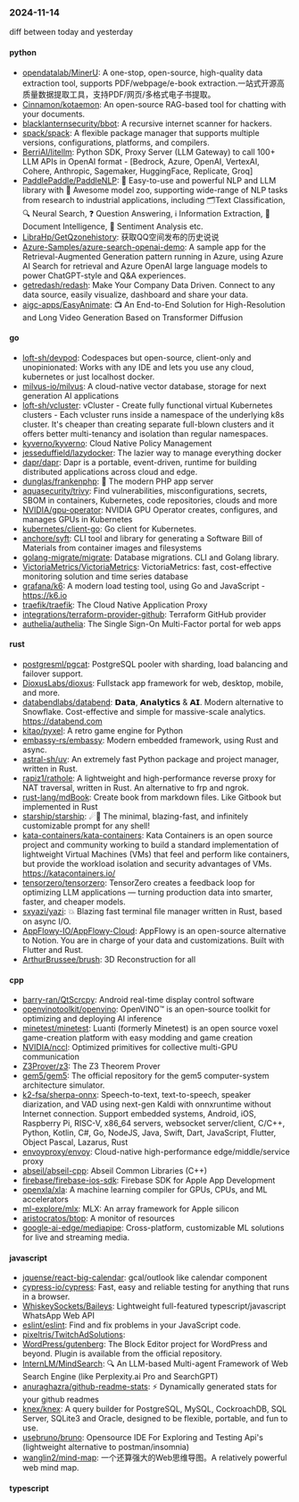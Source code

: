 ### 2024-11-14
diff between today and yesterday

#### python
* [opendatalab/MinerU](https://github.com/opendatalab/MinerU): A one-stop, open-source, high-quality data extraction tool, supports PDF/webpage/e-book extraction.一站式开源高质量数据提取工具，支持PDF/网页/多格式电子书提取。
* [Cinnamon/kotaemon](https://github.com/Cinnamon/kotaemon): An open-source RAG-based tool for chatting with your documents.
* [blacklanternsecurity/bbot](https://github.com/blacklanternsecurity/bbot): A recursive internet scanner for hackers.
* [spack/spack](https://github.com/spack/spack): A flexible package manager that supports multiple versions, configurations, platforms, and compilers.
* [BerriAI/litellm](https://github.com/BerriAI/litellm): Python SDK, Proxy Server (LLM Gateway) to call 100+ LLM APIs in OpenAI format - [Bedrock, Azure, OpenAI, VertexAI, Cohere, Anthropic, Sagemaker, HuggingFace, Replicate, Groq]
* [PaddlePaddle/PaddleNLP](https://github.com/PaddlePaddle/PaddleNLP): 👑 Easy-to-use and powerful NLP and LLM library with 🤗 Awesome model zoo, supporting wide-range of NLP tasks from research to industrial applications, including 🗂Text Classification, 🔍 Neural Search, ❓ Question Answering, ℹ️ Information Extraction, 📄 Document Intelligence, 💌 Sentiment Analysis etc.
* [LibraHp/GetQzonehistory](https://github.com/LibraHp/GetQzonehistory): 获取QQ空间发布的历史说说
* [Azure-Samples/azure-search-openai-demo](https://github.com/Azure-Samples/azure-search-openai-demo): A sample app for the Retrieval-Augmented Generation pattern running in Azure, using Azure AI Search for retrieval and Azure OpenAI large language models to power ChatGPT-style and Q&A experiences.
* [getredash/redash](https://github.com/getredash/redash): Make Your Company Data Driven. Connect to any data source, easily visualize, dashboard and share your data.
* [aigc-apps/EasyAnimate](https://github.com/aigc-apps/EasyAnimate): 📺 An End-to-End Solution for High-Resolution and Long Video Generation Based on Transformer Diffusion

#### go
* [loft-sh/devpod](https://github.com/loft-sh/devpod): Codespaces but open-source, client-only and unopinionated: Works with any IDE and lets you use any cloud, kubernetes or just localhost docker.
* [milvus-io/milvus](https://github.com/milvus-io/milvus): A cloud-native vector database, storage for next generation AI applications
* [loft-sh/vcluster](https://github.com/loft-sh/vcluster): vCluster - Create fully functional virtual Kubernetes clusters - Each vcluster runs inside a namespace of the underlying k8s cluster. It's cheaper than creating separate full-blown clusters and it offers better multi-tenancy and isolation than regular namespaces.
* [kyverno/kyverno](https://github.com/kyverno/kyverno): Cloud Native Policy Management
* [jesseduffield/lazydocker](https://github.com/jesseduffield/lazydocker): The lazier way to manage everything docker
* [dapr/dapr](https://github.com/dapr/dapr): Dapr is a portable, event-driven, runtime for building distributed applications across cloud and edge.
* [dunglas/frankenphp](https://github.com/dunglas/frankenphp): 🧟 The modern PHP app server
* [aquasecurity/trivy](https://github.com/aquasecurity/trivy): Find vulnerabilities, misconfigurations, secrets, SBOM in containers, Kubernetes, code repositories, clouds and more
* [NVIDIA/gpu-operator](https://github.com/NVIDIA/gpu-operator): NVIDIA GPU Operator creates, configures, and manages GPUs in Kubernetes
* [kubernetes/client-go](https://github.com/kubernetes/client-go): Go client for Kubernetes.
* [anchore/syft](https://github.com/anchore/syft): CLI tool and library for generating a Software Bill of Materials from container images and filesystems
* [golang-migrate/migrate](https://github.com/golang-migrate/migrate): Database migrations. CLI and Golang library.
* [VictoriaMetrics/VictoriaMetrics](https://github.com/VictoriaMetrics/VictoriaMetrics): VictoriaMetrics: fast, cost-effective monitoring solution and time series database
* [grafana/k6](https://github.com/grafana/k6): A modern load testing tool, using Go and JavaScript - https://k6.io
* [traefik/traefik](https://github.com/traefik/traefik): The Cloud Native Application Proxy
* [integrations/terraform-provider-github](https://github.com/integrations/terraform-provider-github): Terraform GitHub provider
* [authelia/authelia](https://github.com/authelia/authelia): The Single Sign-On Multi-Factor portal for web apps

#### rust
* [postgresml/pgcat](https://github.com/postgresml/pgcat): PostgreSQL pooler with sharding, load balancing and failover support.
* [DioxusLabs/dioxus](https://github.com/DioxusLabs/dioxus): Fullstack app framework for web, desktop, mobile, and more.
* [databendlabs/databend](https://github.com/databendlabs/databend): 𝗗𝗮𝘁𝗮, 𝗔𝗻𝗮𝗹𝘆𝘁𝗶𝗰𝘀 & 𝗔𝗜. Modern alternative to Snowflake. Cost-effective and simple for massive-scale analytics. https://databend.com
* [kitao/pyxel](https://github.com/kitao/pyxel): A retro game engine for Python
* [embassy-rs/embassy](https://github.com/embassy-rs/embassy): Modern embedded framework, using Rust and async.
* [astral-sh/uv](https://github.com/astral-sh/uv): An extremely fast Python package and project manager, written in Rust.
* [rapiz1/rathole](https://github.com/rapiz1/rathole): A lightweight and high-performance reverse proxy for NAT traversal, written in Rust. An alternative to frp and ngrok.
* [rust-lang/mdBook](https://github.com/rust-lang/mdBook): Create book from markdown files. Like Gitbook but implemented in Rust
* [starship/starship](https://github.com/starship/starship): ☄🌌️ The minimal, blazing-fast, and infinitely customizable prompt for any shell!
* [kata-containers/kata-containers](https://github.com/kata-containers/kata-containers): Kata Containers is an open source project and community working to build a standard implementation of lightweight Virtual Machines (VMs) that feel and perform like containers, but provide the workload isolation and security advantages of VMs. https://katacontainers.io/
* [tensorzero/tensorzero](https://github.com/tensorzero/tensorzero): TensorZero creates a feedback loop for optimizing LLM applications — turning production data into smarter, faster, and cheaper models.
* [sxyazi/yazi](https://github.com/sxyazi/yazi): 💥 Blazing fast terminal file manager written in Rust, based on async I/O.
* [AppFlowy-IO/AppFlowy-Cloud](https://github.com/AppFlowy-IO/AppFlowy-Cloud): AppFlowy is an open-source alternative to Notion. You are in charge of your data and customizations. Built with Flutter and Rust.
* [ArthurBrussee/brush](https://github.com/ArthurBrussee/brush): 3D Reconstruction for all

#### cpp
* [barry-ran/QtScrcpy](https://github.com/barry-ran/QtScrcpy): Android real-time display control software
* [openvinotoolkit/openvino](https://github.com/openvinotoolkit/openvino): OpenVINO™ is an open-source toolkit for optimizing and deploying AI inference
* [minetest/minetest](https://github.com/minetest/minetest): Luanti (formerly Minetest) is an open source voxel game-creation platform with easy modding and game creation
* [NVIDIA/nccl](https://github.com/NVIDIA/nccl): Optimized primitives for collective multi-GPU communication
* [Z3Prover/z3](https://github.com/Z3Prover/z3): The Z3 Theorem Prover
* [gem5/gem5](https://github.com/gem5/gem5): The official repository for the gem5 computer-system architecture simulator.
* [k2-fsa/sherpa-onnx](https://github.com/k2-fsa/sherpa-onnx): Speech-to-text, text-to-speech, speaker diarization, and VAD using next-gen Kaldi with onnxruntime without Internet connection. Support embedded systems, Android, iOS, Raspberry Pi, RISC-V, x86_64 servers, websocket server/client, C/C++, Python, Kotlin, C#, Go, NodeJS, Java, Swift, Dart, JavaScript, Flutter, Object Pascal, Lazarus, Rust
* [envoyproxy/envoy](https://github.com/envoyproxy/envoy): Cloud-native high-performance edge/middle/service proxy
* [abseil/abseil-cpp](https://github.com/abseil/abseil-cpp): Abseil Common Libraries (C++)
* [firebase/firebase-ios-sdk](https://github.com/firebase/firebase-ios-sdk): Firebase SDK for Apple App Development
* [openxla/xla](https://github.com/openxla/xla): A machine learning compiler for GPUs, CPUs, and ML accelerators
* [ml-explore/mlx](https://github.com/ml-explore/mlx): MLX: An array framework for Apple silicon
* [aristocratos/btop](https://github.com/aristocratos/btop): A monitor of resources
* [google-ai-edge/mediapipe](https://github.com/google-ai-edge/mediapipe): Cross-platform, customizable ML solutions for live and streaming media.

#### javascript
* [jquense/react-big-calendar](https://github.com/jquense/react-big-calendar): gcal/outlook like calendar component
* [cypress-io/cypress](https://github.com/cypress-io/cypress): Fast, easy and reliable testing for anything that runs in a browser.
* [WhiskeySockets/Baileys](https://github.com/WhiskeySockets/Baileys): Lightweight full-featured typescript/javascript WhatsApp Web API
* [eslint/eslint](https://github.com/eslint/eslint): Find and fix problems in your JavaScript code.
* [pixeltris/TwitchAdSolutions](https://github.com/pixeltris/TwitchAdSolutions): 
* [WordPress/gutenberg](https://github.com/WordPress/gutenberg): The Block Editor project for WordPress and beyond. Plugin is available from the official repository.
* [InternLM/MindSearch](https://github.com/InternLM/MindSearch): 🔍 An LLM-based Multi-agent Framework of Web Search Engine (like Perplexity.ai Pro and SearchGPT)
* [anuraghazra/github-readme-stats](https://github.com/anuraghazra/github-readme-stats): ⚡ Dynamically generated stats for your github readmes
* [knex/knex](https://github.com/knex/knex): A query builder for PostgreSQL, MySQL, CockroachDB, SQL Server, SQLite3 and Oracle, designed to be flexible, portable, and fun to use.
* [usebruno/bruno](https://github.com/usebruno/bruno): Opensource IDE For Exploring and Testing Api's (lightweight alternative to postman/insomnia)
* [wanglin2/mind-map](https://github.com/wanglin2/mind-map): 一个还算强大的Web思维导图。A relatively powerful web mind map.

#### typescript
